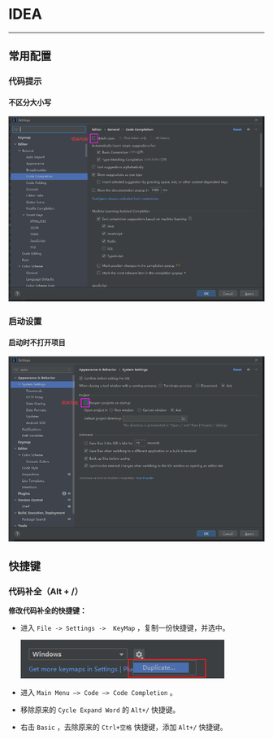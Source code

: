 # IDEA

---

## 常用配置

### 代码提示

#### 不区分大小写

![image-20220119084812407](IDEA/image-20220119084812407.png)



### 启动设置

#### 启动时不打开项目

![image-20220120203131408](IDEA/image-20220120203131408.png)

## 快捷键

### 代码补全（Alt + /）

**修改代码补全的快捷键：**

- 进入 `File -> Settings ->  KeyMap` ，复制一份快捷键，并选中。

  ![image-20220303230708394](IDEA/image-20220303230708394.png)

- 进入 `Main Menu –> Code –> Code Completion` 。

- 移除原来的 `Cycle Expand Word` 的 `Alt+/` 快捷键。

- 右击 `Basic` ，去除原来的 `Ctrl+空格` 快捷键，添加 `Alt+/` 快捷键。
